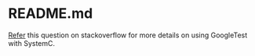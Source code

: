 # README.md

[Refer](https://stackoverflow.com/questions/4923292/using-existing-unit-test-frameworks-with-systemc)
this question on stackoverflow for more details on using GoogleTest with
SystemC.

